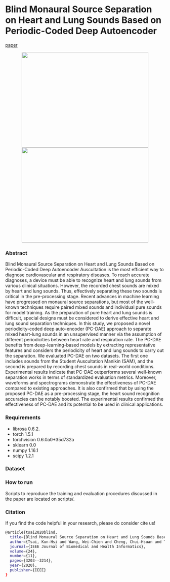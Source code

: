 # Blind Monaural Source Separation on Heart and Lung Sounds Based on Periodic-Coded Deep Autoencoder
[paper](http://www.google.com/)
<p align="center">
  <img src="https://ieeexplore.ieee.org/mediastore_new/IEEE/content/media/6221020/9248684/9167389/tsao1-3016831-large.gif" width="400" height="300"/>
  <img src="https://ieeexplore.ieee.org/mediastore_new/IEEE/content/media/6221020/9248684/9167389/tsao4-3016831-large.gif" width="400" height="300"/>
</p>


### Abstract
Blind Monaural Source Separation on Heart and Lung Sounds Based on Periodic-Coded Deep Autoencoder
Auscultation is the most efficient way to diagnose cardiovascular and respiratory diseases. To reach accurate diagnoses, a device must be able to recognize heart and lung sounds from various clinical situations. However, the recorded chest sounds are mixed by heart and lung sounds. Thus, effectively separating these two sounds is critical in the pre-processing stage. Recent advances in machine learning have progressed on monaural source separations, but most of the well-known techniques require paired mixed sounds and individual pure sounds for model training. As the preparation of pure heart and lung sounds is difficult, special designs must be considered to derive effective heart and lung sound separation techniques. In this study, we proposed a novel periodicity-coded deep auto-encoder (PC-DAE) approach to separate mixed heart-lung sounds in an unsupervised manner via the assumption of different periodicities between heart rate and respiration rate. The PC-DAE benefits from deep-learning-based models by extracting representative features and considers the periodicity of heart and lung sounds to carry out the separation. We evaluated PC-DAE on two datasets. The first one includes sounds from the Student Auscultation Manikin (SAM), and the second is prepared by recording chest sounds in real-world conditions. Experimental results indicate that PC-DAE outperforms several well-known separation works in terms of standardized evaluation metrics. Moreover, waveforms and spectrograms demonstrate the effectiveness of PC-DAE compared to existing approaches. It is also confirmed that by using the proposed PC-DAE as a pre-processing stage, the heart sound recognition accuracies can be notably boosted. The experimental results confirmed the effectiveness of PC-DAE and its potential to be used in clinical applications.
### Requirements
* librosa             0.6.2. 
* torch               1.5.1
* torchvision         0.6.0a0+35d732a
* sklearn             0.0
* numpy               1.16.1
* scipy               1.2.1
### Dataset

### How to run
Scripts to reproduce the training and evaluation procedures discussed in the paper are located on scripts/.
### Citation
If you find the code helpful in your research, please do consider cite us!
```bash
@article{tsai2020blind,
  title={Blind Monaural Source Separation on Heart and Lung Sounds Based on Periodic-Coded Deep Autoencoder},
  author={Tsai, Kun-Hsi and Wang, Wei-Chien and Cheng, Chui-Hsuan and Tsai, Chan-Yen and Wang, Jou-Kou and Lin, Tzu-Hao and Fang, Shih-Hau and Chen, Li-Chin and Tsao, Yu},
  journal={IEEE Journal of Biomedical and Health Informatics},
  volume={24},
  number={11},
  pages={3203--3214},
  year={2020},
  publisher={IEEE}
}
```
